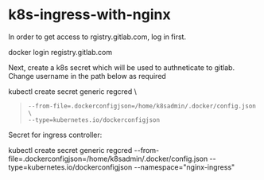 # k8s-ingress-with-nginx

In order to get access to rgistry.gitlab.com, log in first.

docker login registry.gitlab.com

Next, create a k8s secret which will be used to authneticate to gitlab. Change username in the path below as required

kubectl create secret generic regcred \
>     --from-file=.dockerconfigjson=/home/k8sadmin/.docker/config.json \
>     --type=kubernetes.io/dockerconfigjson

Secret for ingress controller:

kubectl create secret generic regcred --from-file=.dockerconfigjson=/home/k8sadmin/.docker/config.json --type=kubernetes.io/dockerconfigjson --namespace="nginx-ingress"
